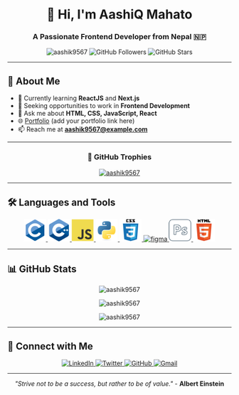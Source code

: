 <h1 align="center">👋 Hi, I'm AashiQ Mahato</h1>
<h3 align="center">A Passionate Frontend Developer from Nepal 🇳🇵</h3>

<p align="center">
  <img src="https://komarev.com/ghpvc/?username=aashik9567&label=Profile%20views&color=0e75b6&style=for-the-badge" alt="aashik9567" />
  <img src="https://img.shields.io/github/followers/aashik9567?label=Followers&style=for-the-badge" alt="GitHub Followers" />
  <img src="https://img.shields.io/github/stars/aashik9567?label=Stars&style=for-the-badge" alt="GitHub Stars" />
</p>

---

## 🚀 About Me

- 🌱 Currently learning **ReactJS** and **Next.js**
- 💼 Seeking opportunities to work in **Frontend Development**
- 💬 Ask me about **HTML, CSS, JavaScript, React**
- 🌐 [Portfolio](https://your-portfolio-link.com) (add your portfolio link here)
- 📫 Reach me at **aashik9567@example.com**

---

<h3 align="center">🌟 GitHub Trophies</h3>
<p align="center">
  <a href="https://github.com/ryo-ma/github-profile-trophy">
    <img src="https://github-profile-trophy.vercel.app/?username=aashik9567&theme=algolia&no-bg=true&no-frame=true&column=7&margin-w=15&margin-h=15" alt="aashik9567" />
  </a>
</p>

---

## 🛠️ Languages and Tools

<p align="center">
  <a href="https://www.cprogramming.com/" target="_blank">
    <img src="https://raw.githubusercontent.com/devicons/devicon/master/icons/c/c-original.svg" alt="c" width="50" height="50"/>
  </a> 
  <a href="https://www.w3schools.com/cpp/" target="_blank">
    <img src="https://raw.githubusercontent.com/devicons/devicon/master/icons/cplusplus/cplusplus-original.svg" alt="cplusplus" width="50" height="50"/>
  </a>
  <a href="https://developer.mozilla.org/en-US/docs/Web/JavaScript" target="_blank">
    <img src="https://raw.githubusercontent.com/devicons/devicon/master/icons/javascript/javascript-original.svg" alt="javascript" width="50" height="50"/>
  </a>
  <a href="https://www.python.org" target="_blank">
    <img src="https://raw.githubusercontent.com/devicons/devicon/master/icons/python/python-original.svg" alt="python" width="50" height="50"/>
  </a>
  <a href="https://www.w3schools.com/css/" target="_blank">
    <img src="https://raw.githubusercontent.com/devicons/devicon/master/icons/css3/css3-original-wordmark.svg" alt="css3" width="50" height="50"/>
  </a>
  <a href="https://www.figma.com/" target="_blank">
    <img src="https://www.vectorlogo.zone/logos/figma/figma-icon.svg" alt="figma" width="50" height="50"/>
  </a>
  <a href="https://www.photoshop.com/en" target="_blank">
    <img src="https://raw.githubusercontent.com/devicons/devicon/master/icons/photoshop/photoshop-line.svg" alt="photoshop" width="50" height="50"/>
  </a>
  <a href="https://www.w3.org/html/" target="_blank">
    <img src="https://raw.githubusercontent.com/devicons/devicon/master/icons/html5/html5-original-wordmark.svg" alt="html5" width="50" height="50"/>
  </a>
</p>

---

## 📊 GitHub Stats

<p align="center">
  <img src="https://github-readme-stats.vercel.app/api/top-langs?username=aashik9567&show_icons=true&locale=en&layout=compact&theme=radical" alt="aashik9567" />
</p>

<p align="center">
  <img src="https://github-readme-stats.vercel.app/api?username=aashik9567&show_icons=true&locale=en&theme=radical" alt="aashik9567" />
</p>

<p align="center">
  <img src="https://github-readme-streak-stats.herokuapp.com/?user=aashik9567&theme=radical" alt="aashik9567" />
</p>

---

## 🔗 Connect with Me

<p align="center">
  <a href="https://linkedin.com/in/your-profile" target="_blank">
    <img src="https://img.shields.io/badge/-LinkedIn-0e76a8?style=for-the-badge&logo=Linkedin&logoColor=white" alt="LinkedIn"/>
  </a>
  <a href="https://twitter.com/your-profile" target="_blank">
    <img src="https://img.shields.io/badge/-Twitter-1DA1F2?style=for-the-badge&logo=Twitter&logoColor=white" alt="Twitter"/>
  </a>
  <a href="https://github.com/aashik9567" target="_blank">
    <img src="https://img.shields.io/badge/-GitHub-333333?style=for-the-badge&logo=github&logoColor=white" alt="GitHub"/>
  </a>
  <a href="mailto:aashik9567@example.com" target="_blank">
    <img src="https://img.shields.io/badge/-Gmail-D14836?style=for-the-badge&logo=Gmail&logoColor=white" alt="Gmail"/>
  </a>
</p>

---

<p align="center">
  <i>"Strive not to be a success, but rather to be of value."</i> - <b>Albert Einstein</b>
</p>
